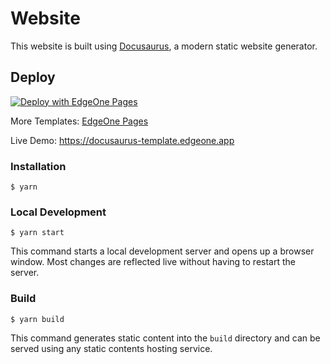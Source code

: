 # Website

This website is built using [Docusaurus](https://docusaurus.io/), a modern static website generator.

## Deploy

[![Deploy with EdgeOne Pages](https://cdnstatic.tencentcs.com/edgeone/pages/deploy.svg)](https://edgeone.ai/pages/new?from=github&template=docusaurus-template)

More Templates: [EdgeOne Pages](https://edgeone.ai/pages/templates)

Live Demo: https://docusaurus-template.edgeone.app

### Installation

```
$ yarn
```

### Local Development

```
$ yarn start
```

This command starts a local development server and opens up a browser window. Most changes are reflected live without having to restart the server.

### Build

```
$ yarn build
```

This command generates static content into the `build` directory and can be served using any static contents hosting service.
